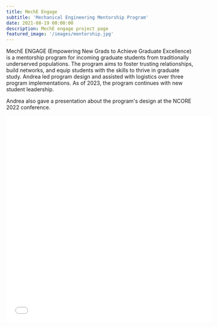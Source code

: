 ```yaml
---
title: MechE Engage 
subtitle: 'Mechanical Engineering Mentorship Program'
date: 2021-08-19 00:00:00
description: MechE engage project page 
featured_image: '/images/mentorship.jpg'
---
```


MechE ENGAGE (Empowering New Grads to Achieve Graduate Excellence) is a mentorship program for incoming graduate students from traditionally underserved populations. The program aims to foster trusting relationships, build networks, and equip students with the skills to thrive in graduate study. Andrea led program design and assisted with logistics over three program implementations. As of 2023, the program continues with new student
leadership.

Andrea also gave a presentation about the program's design at the NCORE 2022 conference.

<embed src="/pdfs/NCORE_2022_Session_2219_MechE_ENGAGE.pdf" width="550" height="550" type="application/pdf">
